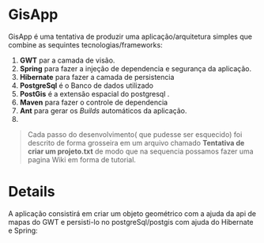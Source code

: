 # GisApp #

GisApp é uma tentativa de produzir uma aplicação/arquitetura simples que combine as sequintes tecnologias/frameworks:
  1. **GWT** par a camada de visão.
  1. **Spring** para fazer a injeção de dependencia e  segurança da aplicação.
  1. **Hibernate** para fazer a camada de persistencia
  1. **PostgreSql** é o Banco de dados utilizado
  1. **PostGis** é a extensão espacial do postgresql .
  1. **Maven** para fazer o controle de dependencia
  1. **Ant** para gerar os _Builds_ automáticos da aplicação.
  1. 
> Cada passo do desenvolvimento( que pudesse ser esquecido) foi descrito de forma grosseira em um arquivo chamado **Tentativa de criar um projeto.txt** de modo que na sequencia possamos fazer uma pagina Wiki em forma de tutorial.

# Details #

A aplicação consistirá em criar um objeto geométrico com a ajuda da api de mapas do GWT e persisti-lo no postgreSql/postgis com ajuda do Hibernate e Spring: